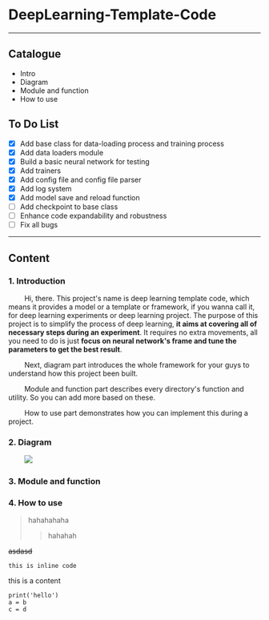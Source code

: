 # DeepLearning-Template-Code

---

## Catalogue
* Intro
* Diagram
* Module and function
* How to use

## To Do List
- [X] Add base class for data-loading process and training process
- [x] Add data loaders module
- [x] Build a basic neural network for testing
- [x] Add trainers
- [x] Add config file and config file parser
- [x] Add log system
- [x] Add model save and reload function
- [ ] Add checkpoint to base class
- [ ] Enhance code expandability and robustness
- [ ] Fix all bugs

---

## Content
### 1. Introduction
&ensp;&ensp;&ensp;&ensp;
Hi, there. This project's name is deep learning template code, 
which means it provides a model or a template or framework, if
you wanna call it, for deep learning experiments or deep learning
project. The purpose of this project is to simplify the process of
deep learning, __it aims at covering all of necessary steps during
an experiment__. It requires no extra movements, all you need to do
is just __focus on neural network's frame and tune the parameters to
get the best result__.

&ensp;&ensp;&ensp;&ensp;
Next, diagram part introduces the whole framework for your guys
to understand how this project been built.

&ensp;&ensp;&ensp;&ensp;
Module and function part describes every directory's function and
utility. So you can add more based on these.

&ensp;&ensp;&ensp;&ensp;
How to use part demonstrates how you can implement this during
a project.

### 2. Diagram
&ensp;&ensp;&ensp;&ensp;
![](/Users/drcooper/Downloads/Untitled.png)

### 3. Module and function

### 4. How to use



>hahahahaha
> >hahahah

 ~~asdasd~~
 
`this is inline code`
<p> this is a content</p>
<pre><code>print('hello')
a = b
c = d
</code></pre>